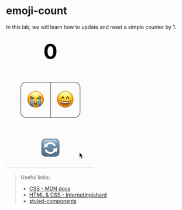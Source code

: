 # emoji-count

In this lab, we will learn how to update and reset a simple counter by 1.

![](assets/counter-demo.gif)

> Useful links:
>
> - [CSS - MDN docs](https://developer.mozilla.org/en-US/docs/Web/CSS)
> - [HTML & CSS - Internetingishard](https://internetingishard.netlify.app/html-and-css/)
> - [styled-components](https://styled-components.com/docs/api#styled)
